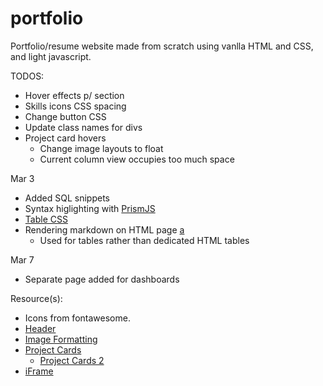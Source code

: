 # portfolio
Portfolio/resume website made from scratch using vanlla HTML and CSS, and light javascript. 

TODOS:
- Hover effects p/ section
- Skills icons CSS spacing
- Change button CSS
- Update class names for divs
- Project card hovers
    - Change image layouts to float
    - Current column view occupies too much space

Mar 3
- Added SQL snippets
- Syntax higlighting with [PrismJS](https://prismjs.com/index.html)
- [Table CSS](https://colorlib.com/wp/css3-table-templates/)
- Rendering markdown on HTML page [a](https://www.makeuseof.com/md-block-render-markdown-web-page/)
  - Used for tables rather than dedicated HTML tables

Mar 7
- Separate page added for dashboards
  
Resource(s):
- Icons from fontawesome.
- [Header](https://www.w3schools.com/howto/howto_js_sticky_header.asp)
- [Image Formatting](https://www.digitalocean.com/community/tutorials/css-cropping-images-object-fit)
- [Project Cards](https://csshint.com/css-card-hover-effects/)
    - [Project Cards 2](https://codepen.io/free-source-code-bd/pen/VwpMNoJ)
- [iFrame](https://stackoverflow.com/questions/23251569/preview-page-on-link-hover)

